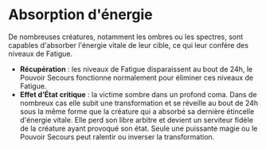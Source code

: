 # Absorption d'énergie

De nombreuses créatures, notamment les ombres ou les spectres, sont capables d'absorber l'énergie vitale de leur cible, ce qui leur confère des niveaux de Fatigue.

- **Récupération** : les niveaux de Fatigue disparaissent au bout de 24h, le Pouvoir Secours fonctionne normalement pour éliminer ces niveaux de Fatigue.
- **Effet d’État critique** : la victime sombre dans un profond coma. Dans de nombreux cas elle subit une transformation et se réveille au bout de 24h sous la même forme que la créature qui a absorbé sa dernière étincelle d'énergie vitale. Elle perd son libre arbitre et devient un serviteur fidèle de la créature ayant provoqué son état. Seule une puissante magie ou le Pouvoir Secours peut ralentir ou inverser la transformation.
